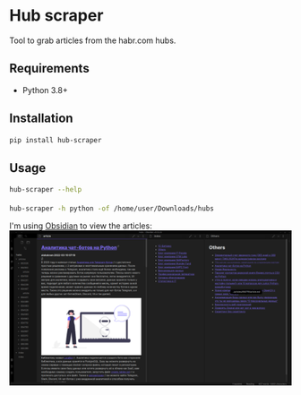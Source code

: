 # Hub scraper

Tool to grab articles from the habr.com hubs.

## Requirements
- Python 3.8+

## Installation
```bash
pip install hub-scraper
```


## Usage
```bash
hub-scraper --help

hub-scraper -h python -of /home/user/Downloads/hubs
```

I'm using [Obsidian](https://obsidian.md/) to view the articles:
![](https://github.com/dmitriiweb/hub-scraper/raw/main/images/default-obsidian.png)